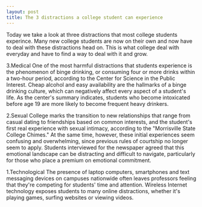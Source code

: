 ```yaml
---
layout: post
title: The 3 distractions a college student can experience
---
```


Today we take a look at three distractions that most college students experince. Many new college students are now on their own and now have to deal with these distractions head on. This is what college deal with everyday and have to find a way to deal with it and grow.

3.Medical
One of the most harmful distractions that students experience is the phenomenon of binge drinking, or consuming four or more drinks within a two-hour period, according to the Center for Science in the Public Interest. Cheap alcohol and easy availability are the hallmarks of a binge drinking culture, which can negatively affect every aspect of a student's life. As the center's summary indicates, students who become intoxicated before age 19 are more likely to become frequent heavy drinkers.

2.Sexual
College marks the transition to new relationships that range from casual dating to friendships based on common interests, and the student's first real experience with sexual intimacy, according to the "Morrisville State College Chimes." At the same time, however, these initial experiences seem confusing and overwhelming, since previous rules of courtship no longer seem to apply. Students interviewed for the newspaper agreed that this emotional landscape can be distracting and difficult to navigate, particularly for those who place a premium on emotional commitment.

1.Technological
The presence of laptop computers, smartphones and text messaging devices on campuses nationwide often leaves professors feeling that they're competing for students' time and attention. Wireless Internet technology exposes students to many online distractions, whether it's playing games, surfing websites or viewing videos.
